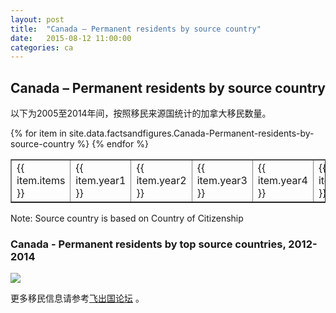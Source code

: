 ```yaml
---
layout: post
title:  "Canada – Permanent residents by source country"
date:   2015-08-12 11:00:00
categories: ca
---
```


## Canada – Permanent residents by source country

以下为2005至2014年间，按照移民来源国统计的加拿大移民数量。

<table border = "1" cellpadding="1" cellspacing="0">
{% for item in site.data.factsandfigures.Canada-Permanent-residents-by-source-country %}
<tr>
<td> {{ item.items }} </td>
<td> {{ item.year1 }} </td>
<td> {{ item.year2 }} </td>
<td> {{ item.year3 }} </td>
<td> {{ item.year4 }} </td>
<td> {{ item.year5 }} </td>
<td> {{ item.year6 }} </td>
<td> {{ item.year7 }} </td>
<td> {{ item.year8 }} </td>
<td> {{ item.year9 }} </td>
<td> {{ item.year10 }} </td>
</tr>
{% endfor %}
</table> 

Note: Source country is based on Country of Citizenship

### Canada - Permanent residents by top source countries, 2012-2014 ###

![](http://www.cic.gc.ca/english/resources/statistics/facts2014/images/figure7.jpg)


更多移民信息请参考<a href="http://bbs.fcgvisa.com" target="blank">飞出国论坛</a> 。